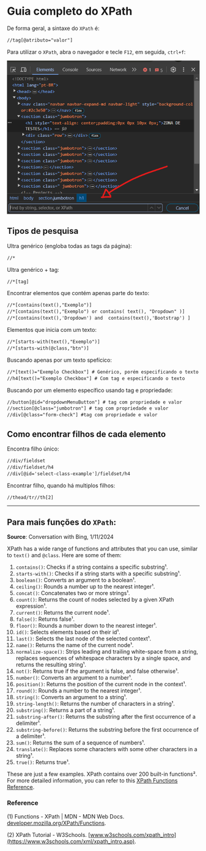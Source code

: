 <!--
title: 'Guia completo do XPATH'
author: 'Elias Albuquerque'
created: '2024-01-11'
update: '2024-01-11'
-->


# Guia completo do XPath


De forma geral, a sintaxe do `XPath` é:

```html
//tag[@atributo="valor"]
```

Para utilizar o `XPath`, abra o navegador e tecle `F12`, em seguida, `ctrl+f`:

![xpath-find](Assets\xpath-find.png)


## Tipos de pesquisa

Ultra genérico (engloba todas as tags da página):
```html
//* 
```

Ultra genérico + tag:
```html
//*[tag]
```

Encontrar elementos que contém apenas parte do texto:
```html
//*[contains(text(),"Exemplo")] 
//*[contains(text(),"Exemplo") or contains( text(), "Dropdown" )]
//*[contains(text(),'Dropdown') and  contains(text(),'Bootstrap') ]
```

Elementos que inicia com um texto:
```html
//*[starts-with(text(),"Exemplo")]
//*[starts-with(@class,"btn")]
```

Buscando apenas por um texto spefícico:
```html
//*[text()="Exemplo Checkbox"] # Genérico, porém especificando o texto
//h4[text()="Exemplo Checkbox"] # Com tag e especificando o texto
```

Buscando por um elemento específico usando tag e propriedade:
```html
//button[@id="dropdownMenuButton"] # tag com propriedade e valor
//section[@class="jumbotron"] # tag com propriedade e valor
//div[@class="form-check"] #tag com propriedade e valor
```

## Como encontrar filhos de cada elemento

Encontra filho único:
```html
//div/fieldset
//div/fieldset/h4
//div[@id='select-class-example']/fieldset/h4
```

Encontrar filho, quando há multiplos filhos:
```html
//thead/tr//th[2]
```


---


## Para mais funções do `XPath`:

**Source**: Conversation with Bing, 1/11/2024

XPath has a wide range of functions and attributes that you can use, similar to `text()` and `@class`. Here are some of them:

1. `contains()`: Checks if a string contains a specific substring¹.
2. `starts-with()`: Checks if a string starts with a specific substring¹.
3. `boolean()`: Converts an argument to a boolean¹.
4. `ceiling()`: Rounds a number up to the nearest integer¹.
5. `concat()`: Concatenates two or more strings¹.
6. `count()`: Returns the count of nodes selected by a given XPath expression¹.
7. `current()`: Returns the current node¹.
8. `false()`: Returns false¹.
9. `floor()`: Rounds a number down to the nearest integer¹.
10. `id()`: Selects elements based on their id¹.
11. `last()`: Selects the last node of the selected context¹.
12. `name()`: Returns the name of the current node¹.
13. `normalize-space()`: Strips leading and trailing white-space from a string, replaces sequences of whitespace characters by a single space, and returns the resulting string¹.
14. `not()`: Returns true if the argument is false, and false otherwise¹.
15. `number()`: Converts an argument to a number¹.
16. `position()`: Returns the position of the current node in the context¹.
17. `round()`: Rounds a number to the nearest integer¹.
18. `string()`: Converts an argument to a string¹.
19. `string-length()`: Returns the number of characters in a string¹.
20. `substring()`: Returns a part of a string¹.
21. `substring-after()`: Returns the substring after the first occurrence of a delimiter¹.
22. `substring-before()`: Returns the substring before the first occurrence of a delimiter¹.
23. `sum()`: Returns the sum of a sequence of numbers¹.
24. `translate()`: Replaces some characters with some other characters in a string¹.
25. `true()`: Returns true¹.

These are just a few examples. XPath contains over 200 built-in functions². For more detailed information, you can refer to this [XPath Functions Reference](^1^).

### Reference

(1) Functions - XPath | MDN - MDN Web Docs. [developer.mozilla.org/XPath/Functions](https://developer.mozilla.org/en-US/docs/Web/XPath/Functions).

(2) XPath Tutorial - W3Schools. [www.w3schools.com/xpath_intro](https://www.w3schools.com/xml/xpath_intro.asp).